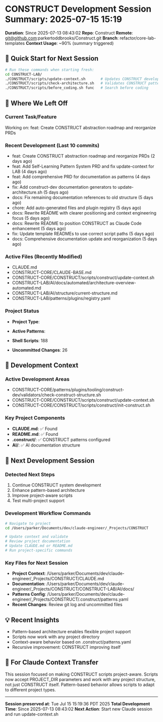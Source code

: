 # CONSTRUCT Development Session Summary: 2025-07-15 15:19
**Duration**: Since 2025-07-13 08:43:02
**Repo**: Construct
**Remote**: git@github.com:parkertoddbrooks/Construct.git
**Branch**: refactor/core-lab-templates
**Context Usage**: ~90% (summary triggered)

## 🎯 Quick Start for Next Session
```bash
# Run these commands when starting fresh:
cd CONSTRUCT-LAB/
./CONSTRUCT/scripts/update-context.sh       # Updates CONSTRUCT development context
./CONSTRUCT/scripts/check-architecture.sh   # Validates CONSTRUCT patterns
./CONSTRUCT/scripts/before_coding.sh func   # Search before coding
```

## 📍 Where We Left Off

### Current Task/Feature
Working on: feat: Create CONSTRUCT abstraction roadmap and reorganize PRDs

### Recent Development (Last 10 commits)
- feat: Create CONSTRUCT abstraction roadmap and reorganize PRDs (2 days ago)
- feat: Add Self-Learning Pattern System PRD and fix update-context for LAB (4 days ago)
- feat: Add comprehensive PRD for documentation as patterns (4 days ago)
- fix: Add construct-dev documentation generators to update-architecture.sh (5 days ago)
- docs: Fix remaining documentation references to old structure (5 days ago)
- chore: Add auto-generated files and plugin registry (5 days ago)
- docs: Rewrite README with clearer positioning and context engineering focus (5 days ago)
- docs: Rewrite README to position CONSTRUCT as Claude Code enhancement (5 days ago)
- fix: Update template READMEs to use correct script paths (5 days ago)
- docs: Comprehensive documentation update and reorganization (5 days ago)

### Active Files (Recently Modified)
- CLAUDE.md
- CONSTRUCT-CORE/CLAUDE-BASE.md
- CONSTRUCT-CORE/CONSTRUCT/scripts/construct/update-context.sh
- CONSTRUCT-LAB/AI/docs/automated/architecture-overview-automated.md
- CONSTRUCT-LAB/AI/structure/current-structure.md
- CONSTRUCT-LAB/patterns/plugins/registry.yaml

### Project Status
- **Project Type**: 
- **Active Patterns**: 
- **Shell Scripts**:      188



- **Uncommitted Changes**:       26

## 🔧 Development Context

### Active Development Areas
- CONSTRUCT-CORE/patterns/plugins/tooling/construct-dev/validators/check-construct-structure.sh
- CONSTRUCT-CORE/CONSTRUCT/scripts/construct/update-context.sh
- CONSTRUCT-CORE/CONSTRUCT/scripts/construct/init-construct.sh

### Key Project Components
- **CLAUDE.md**: ✅ Found
- **README.md**: ✅ Found
- **.construct/**: ✅ CONSTRUCT patterns configured
- **AI/**: ✅ AI documentation structure

## 🚀 Next Development Session

### Detected Next Steps
1. Continue CONSTRUCT system development
2. Enhance pattern-based architecture
3. Improve project-aware scripts
4. Test multi-project support

### Development Workflow Commands
```bash
# Navigate to project
cd /Users/parker/Documents/dev/claude-engineer/_Projects/CONSTRUCT

# Update context and validate
# Review project documentation
# Update CLAUDE.md or README.md
# Run project-specific commands
```

### Key Files for Next Session
- **Project Context**: /Users/parker/Documents/dev/claude-engineer/_Projects/CONSTRUCT/CLAUDE.md
- **Documentation**: /Users/parker/Documents/dev/claude-engineer/_Projects/CONSTRUCT/CONSTRUCT-LAB/AI/docs/
- **Patterns Config**: /Users/parker/Documents/dev/claude-engineer/_Projects/CONSTRUCT/.construct/patterns.yaml
- **Recent Changes**: Review git log and uncommitted files

## 💡 Recent Insights
- Pattern-based architecture enables flexible project support
- Scripts now work with any project directory
- Context-aware behavior based on .construct/patterns.yaml
- Recursive improvement: CONSTRUCT improving itself

## 🤖 For Claude Context Transfer
This session focused on making CONSTRUCT scripts project-aware. Scripts now accept PROJECT_DIR parameters and work with any project structure, not just CONSTRUCT itself. Pattern-based behavior allows scripts to adapt to different project types.

---
**Session preserved at**: Tue Jul 15 15:19:36 PDT 2025
**Total Development Time**: Since 2025-07-13 08:43:02
**Next Action**: Start new Claude session and run update-context.sh
